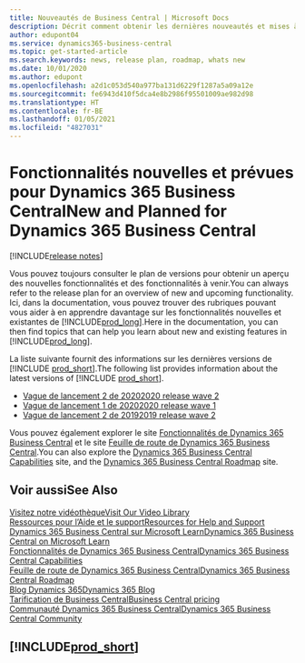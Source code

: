 ```yaml
---
title: Nouveautés de Business Central | Microsoft Docs
description: Décrit comment obtenir les dernières nouveautés et mises à jour de Business Central.
author: edupont04
ms.service: dynamics365-business-central
ms.topic: get-started-article
ms.search.keywords: news, release plan, roadmap, whats new
ms.date: 10/01/2020
ms.author: edupont
ms.openlocfilehash: a2d1c053d540a977ba131d6229f1287a5a09a12e
ms.sourcegitcommit: fe6943d410f5dca4e8b2986f95501009ae982d98
ms.translationtype: HT
ms.contentlocale: fr-BE
ms.lasthandoff: 01/05/2021
ms.locfileid: "4827031"
---
```

# <a name="new-and-planned-for-dynamics-365-business-central"></a><span data-ttu-id="c86d7-103">Fonctionnalités nouvelles et prévues pour Dynamics 365 Business Central</span><span class="sxs-lookup"><span data-stu-id="c86d7-103">New and Planned for Dynamics 365 Business Central</span></span>

[!INCLUDE[release notes](includes/release-notes.md)]

<span data-ttu-id="c86d7-104">Vous pouvez toujours consulter le plan de versions pour obtenir un aperçu des nouvelles fonctionnalités et des fonctionnalités à venir.</span><span class="sxs-lookup"><span data-stu-id="c86d7-104">You can always refer to the release plan for an overview of new and upcoming functionality.</span></span> <span data-ttu-id="c86d7-105">Ici, dans la documentation, vous pouvez trouver des rubriques pouvant vous aider à en apprendre davantage sur les fonctionnalités nouvelles et existantes de [!INCLUDE[prod_long](includes/prod_long.md)].</span><span class="sxs-lookup"><span data-stu-id="c86d7-105">Here in the documentation, you can then find topics that can help you learn about new and existing features in [!INCLUDE[prod_long](includes/prod_long.md)].</span></span> 

<span data-ttu-id="c86d7-106">La liste suivante fournit des informations sur les dernières versions de [!INCLUDE [prod_short](includes/prod_short.md)].</span><span class="sxs-lookup"><span data-stu-id="c86d7-106">The following list provides information about the latest versions of [!INCLUDE [prod_short](includes/prod_short.md)].</span></span>  

* [<span data-ttu-id="c86d7-107">Vague de lancement 2 de 2020</span><span class="sxs-lookup"><span data-stu-id="c86d7-107">2020 release wave 2</span></span>](/dynamics365-release-plan/2020wave2/smb/dynamics365-business-central/planned-features)  
* [<span data-ttu-id="c86d7-108">Vague de lancement 1 de 2020</span><span class="sxs-lookup"><span data-stu-id="c86d7-108">2020 release wave 1</span></span>](/dynamics365-release-plan/2020wave1/dynamics365-business-central/planned-features)  
* [<span data-ttu-id="c86d7-109">Vague de lancement 2 de 2019</span><span class="sxs-lookup"><span data-stu-id="c86d7-109">2019 release wave 2</span></span>](/dynamics365-release-plan/2019wave2/dynamics365-business-central/planned-features)  

<span data-ttu-id="c86d7-110">Vous pouvez également explorer le site [Fonctionnalités de Dynamics 365 Business Central](https://dynamics.microsoft.com/business-central/capabilities/) et le site [Feuille de route de Dynamics 365 Business Central](https://dynamics.microsoft.com/roadmap/business-central/).</span><span class="sxs-lookup"><span data-stu-id="c86d7-110">You can also explore the [Dynamics 365 Business Central Capabilities](https://dynamics.microsoft.com/business-central/capabilities/) site, and the [Dynamics 365 Business Central Roadmap](https://dynamics.microsoft.com/roadmap/business-central/) site.</span></span>  

## <a name="see-also"></a><span data-ttu-id="c86d7-111">Voir aussi</span><span class="sxs-lookup"><span data-stu-id="c86d7-111">See Also</span></span>

[<span data-ttu-id="c86d7-112">Visitez notre vidéothèque</span><span class="sxs-lookup"><span data-stu-id="c86d7-112">Visit Our Video Library</span></span>](across-videos.md)  
[<span data-ttu-id="c86d7-113">Ressources pour l’Aide et le support</span><span class="sxs-lookup"><span data-stu-id="c86d7-113">Resources for Help and Support</span></span>](product-help-and-support.md)  
[<span data-ttu-id="c86d7-114">Dynamics 365 Business Central sur Microsoft Learn</span><span class="sxs-lookup"><span data-stu-id="c86d7-114">Dynamics 365 Business Central on Microsoft Learn</span></span>](/learn/dynamics365/business-central?WT.mc_id=dyn365bc_landingpage-docs)  
[<span data-ttu-id="c86d7-115">Fonctionnalités de Dynamics 365 Business Central</span><span class="sxs-lookup"><span data-stu-id="c86d7-115">Dynamics 365 Business Central Capabilities</span></span>](https://dynamics.microsoft.com/business-central/capabilities/)  
[<span data-ttu-id="c86d7-116">Feuille de route de Dynamics 365 Business Central</span><span class="sxs-lookup"><span data-stu-id="c86d7-116">Dynamics 365 Business Central Roadmap</span></span>](https://dynamics.microsoft.com/roadmap/business-central/)  
[<span data-ttu-id="c86d7-117">Blog Dynamics 365</span><span class="sxs-lookup"><span data-stu-id="c86d7-117">Dynamics 365 Blog</span></span>](https://cloudblogs.microsoft.com/dynamics365/it/product/business-central/)  
[<span data-ttu-id="c86d7-118">Tarification de Business Central</span><span class="sxs-lookup"><span data-stu-id="c86d7-118">Business Central pricing</span></span>](https://dynamics.microsoft.com/business-central/overview/#pricing)  
[<span data-ttu-id="c86d7-119">Communauté Dynamics 365 Business Central</span><span class="sxs-lookup"><span data-stu-id="c86d7-119">Dynamics 365 Business Central Community</span></span>](https://community.dynamics.com/business/)

## [!INCLUDE[prod_short](includes/free_trial_md.md)]
